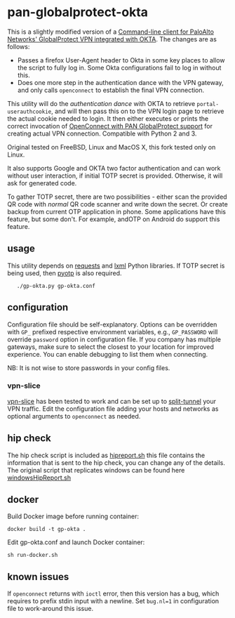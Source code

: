 # pan-globalprotect-okta

This is a slightly modified version of a [Command-line client for PaloAlto Networks' GlobalProtect
VPN integrated with OKTA](https://github.com/arthepsy/pan-globalprotect-okta).  The changes are as
follows:

- Passes a firefox User-Agent header to Okta in some key places to allow the script to fully log in.
  Some Okta configurations fail to log in without this.
- Does one more step in the authentication dance with the VPN gateway, and only calls `openconnect`
  to establish the final VPN connection.

This utility will do the _authentication dance_ with OKTA to retrieve `portal-userauthcookie`, and
will then pass this on to the VPN login page to retrieve the actual cookie needed to login.  It then
either executes or prints the correct invocation of [OpenConnect with PAN GlobalProtect
support](https://github.com/dlenski/openconnect) for creating actual VPN connection. Compatible with
Python 2 and 3.

Original tested on FreeBSD, Linux and MacOS X, this fork tested only on Linux.

It also supports Google and OKTA two factor authentication and can work without user interaction, if
initial TOTP secret is provided. Otherwise, it will ask for generated code.

To gather TOTP secret, there are two possibilities - either scan the provided QR code with _normal_
QR code scanner and write down the secret. Or create backup from current OTP application in
phone. Some applications have this feature, but some don't. For example, andOTP on Android do
support this feature.

## usage
This utility depends on [requests](http://www.python-requests.org/) and [lxml](https://lxml.de/)
Python libraries. If TOTP secret is being used, then [pyotp](https://github.com/pyotp/pyotp)
is also required.

```
   ./gp-okta.py gp-okta.conf
```


## configuration

Configuration file should be self-explanatory. Options can be overridden with
`GP_` prefixed respective environment variables, e.g., `GP_PASSWORD` will
override `password` option in configuration file.  If you company has multiple gateways,
make sure to select the closest to your location for improved experience.
You can enable debugging to list them when connecting.

NB: It is not wise to store passwords in your config files.

### vpn-slice

[vpn-slice](https://github.com/dlenski/vpn-slice) has been tested to work
and can be set up to [split-tunnel](https://en.wikipedia.org/wiki/Split_tunneling)
your VPN traffic.  Edit the configuration file adding your hosts and networks
as optional arguments to `openconnect` as needed.


## hip check

The hip check script is included as <a href=https://github.com/nicklan/pan-globalprotect-okta/blob/master/hipreport.sh>hipreport.sh</a> this file contains the information that is sent to the hip check, you can change any of the details. The original script that replicates windows can be found here <a href=https://github.com/dlenski/openconnect/blob/HEAD/hipreport.sh>windowsHipReport.sh</a>


## docker

Build Docker image before running container:
```
docker build -t gp-okta .
```

Edit gp-okta.conf and launch Docker container:
```
sh run-docker.sh
```

## known issues

If `openconnect` returns with `ioctl` error, then this version has a bug, which
requires to prefix stdin input with a newline. Set `bug.nl=1` in configuration
file to work-around this issue.
